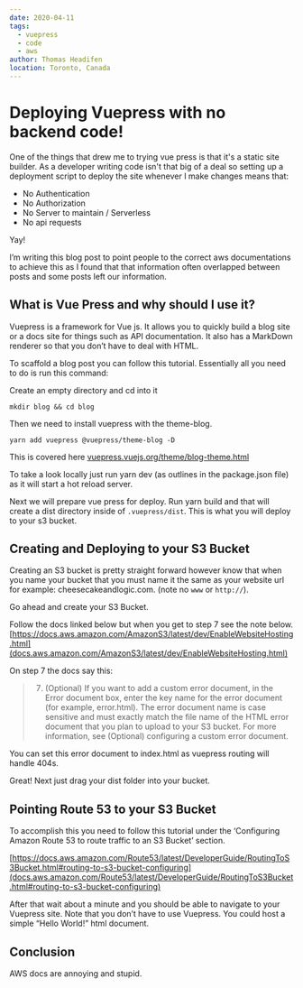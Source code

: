 ```yaml
---
date: 2020-04-11
tags: 
  - vuepress
  - code
  - aws
author: Thomas Headifen
location: Toronto, Canada  
---
```


# Deploying Vuepress with no backend code!
One of the things that drew me to trying vue press is that it's a static site builder. As a developer writing code isn't that big of a deal so setting up a deployment script to deploy the site whenever I make changes means that:
* No Authentication
* No Authorization
* No Server to maintain / Serverless
* No api requests

Yay!

I’m writing this blog post to point people to the correct aws documentations to achieve this as I found that that information often overlapped between posts and some posts left our information.

## What is Vue Press and why should I use it?

Vuepress is a framework for Vue js. It allows you to quickly build a blog site or a docs site for things such as API documentation. It also has a MarkDown renderer so that you don’t have to deal with HTML.


To scaffold a blog post you can follow this tutorial. Essentially all you need to do is run this command:

Create an empty directory and cd into it
```
mkdir blog && cd blog
```

Then we need to install vuepress with the theme-blog.

```
yarn add vuepress @vuepress/theme-blog -D
```

This is covered here <a target='_blank' href='https://vuepress.vuejs.org/theme/blog-theme.html'>vuepress.vuejs.org/theme/blog-theme.html</a>

To take a look locally just run yarn dev (as outlines in the package.json file) as it will start a hot reload server.

Next we will prepare vue press for deploy. Run yarn build and that will create a dist directory inside of ```.vuepress/dist```. This is what you will deploy to your s3 bucket.

## Creating and Deploying to your S3 Bucket

Creating an S3 bucket is pretty straight forward however know that when you name your bucket that you must name it the same as your website url for example: cheesecakeandlogic.com. (note no ```www``` or ```http://```).

Go ahead and create your S3 Bucket.


Follow the docs linked below but when you get to step 7 see the note below.
[https://docs.aws.amazon.com/AmazonS3/latest/dev/EnableWebsiteHosting.html](docs.aws.amazon.com/AmazonS3/latest/dev/EnableWebsiteHosting.html)

On step 7 the docs say this:
> 7. (Optional) If you want to add a custom error document, in the Error document box, enter the key name for the error document (for example, error.html).
The error document name is case sensitive and must exactly match the file name of the HTML error document that you plan to upload to your S3 bucket. For more information, see (Optional) configuring a custom error document.

You can set this error document to index.html as vuepress routing will handle 404s.

Great! Next just drag your dist folder into your bucket.

## Pointing Route 53 to your S3 Bucket
To accomplish this you need to follow this tutorial under the ‘Configuring Amazon Route 53 to route traffic to an S3 Bucket’ section.

[https://docs.aws.amazon.com/Route53/latest/DeveloperGuide/RoutingToS3Bucket.html#routing-to-s3-bucket-configuring](docs.aws.amazon.com/Route53/latest/DeveloperGuide/RoutingToS3Bucket.html#routing-to-s3-bucket-configuring)

After that wait about a minute and you should be able to navigate to your Vuepress site. Note that you don’t have to use Vuepress. You could host a simple “Hello World!” html document.

## Conclusion
AWS docs are annoying and stupid.